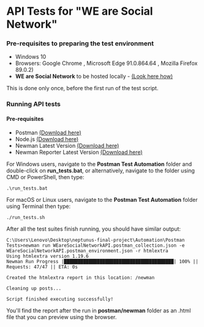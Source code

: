 # API Tests for "WE are Social Network"


### Pre-requisites to preparing the test environment

- Windows 10 
- Browsers: Google Chrome , Microsoft Edge 91.0.864.64 , Mozilla Firefox 89.0.2)
- **WE are Social Network** to be hosted locally - [(Look here how)](https://gitlab.com/TelerikAcademy/alpha-28-qa/-/tree/master/05.%20Final%20Project/WEare%20Docker%20yml%20version)

This is done only once, before the first run of the test script.


### Running API tests

#### Pre-requisites 

- Postman [(Download here)](https://www.postman.com/downloads/)
- Node.js [(Download here)](https://nodejs.org/en/download/)
- Newman Latest Version [(Download here)](https://www.npmjs.com/package/newman)
- Newman Reporter Latest Version [(Download here)](https://www.npmjs.com/package/newman-reporter-htmlextra)

For Windows users, navigate to the **Postman Test Automation** folder and double-click on **run_tests.bat**, or alternatively, navigate to the folder using CMD or PowerShell, then type:
```
.\run_tests.bat 
```

For macOS or Linux users, navigate to the **Postman Test Automation** folder using Terminal then type:
```
./run_tests.sh
```


After all the test suites finish running, you should have similar output:

```
C:\Users\Lenovo\Desktop\neptunus-final-project\Automation\Postman Tests>newman run WEareSocialNetworkAPI.postman_collection.json -e WEareSocialNetworkAPI.postman_environment.json -r htmlextra
Using htmlextra version 1.19.6
Newman Run Progress |████████████████████████████████████████| 100% || Requests: 47/47 || ETA: 0s

Created the htmlextra report in this location: /newman

Cleaning up posts...

Script finished executing successfully!
```

You'll find the report after the run in **postman/newman** folder as an .html file that you can preview using the browser.